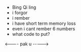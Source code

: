 - Bing Qi ling
- i forgor
- i rember
- i have short term memory loss
- even i cant rember 6 numbers
- what code to put?

<----
   pak u
      ----->
